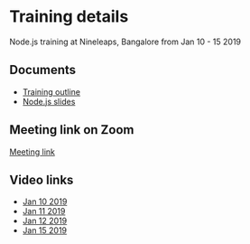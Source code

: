 # Training details
Node.js training at Nineleaps, Bangalore from Jan 10 - 15 2019

## Documents
* [Training outline](nodejs-training-outline.pdf)
* [Node.js slides](nodejs.pdf)

## Meeting link on Zoom
[Meeting link]( https://zoom.us/j/334653506)

## Video links
* [Jan 10 2019]()
* [Jan 11 2019]()
* [Jan 12 2019]()
* [Jan 15 2019]()